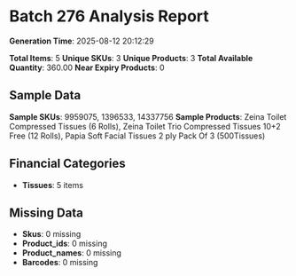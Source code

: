 # Batch 276 Analysis Report

**Generation Time**: 2025-08-12 20:12:29

**Total Items**: 5
**Unique SKUs**: 3
**Unique Products**: 3
**Total Available Quantity**: 360.00
**Near Expiry Products**: 0

## Sample Data
**Sample SKUs**: 9959075, 1396533, 14337756
**Sample Products**: Zeina Toilet Compressed Tissues (6 Rolls), Zeina Toilet Trio Compressed Tissues 10+2 Free (12 Rolls), Papia Soft Facial Tissues 2 ply Pack Of 3 (500Tissues)

## Financial Categories
- **Tissues**: 5 items

## Missing Data
- **Skus**: 0 missing
- **Product_ids**: 0 missing
- **Product_names**: 0 missing
- **Barcodes**: 0 missing
